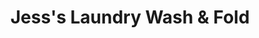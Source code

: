 ---
title: "Jess's Laundry Wash & Fold"
url: /lake-dallas/jesss-laundry-wash-und-fold/
shop: Wäscherei
---